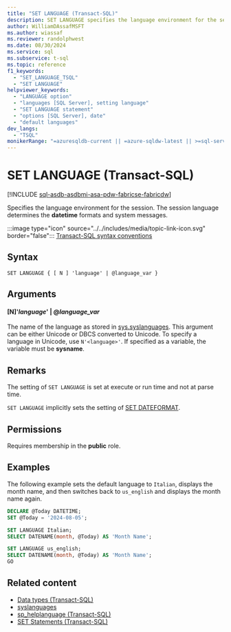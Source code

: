 ```yaml
---
title: "SET LANGUAGE (Transact-SQL)"
description: SET LANGUAGE specifies the language environment for the session.
author: WilliamDAssafMSFT
ms.author: wiassaf
ms.reviewer: randolphwest
ms.date: 08/30/2024
ms.service: sql
ms.subservice: t-sql
ms.topic: reference
f1_keywords:
  - "SET_LANGUAGE_TSQL"
  - "SET LANGUAGE"
helpviewer_keywords:
  - "LANGUAGE option"
  - "languages [SQL Server], setting language"
  - "SET LANGUAGE statement"
  - "options [SQL Server], date"
  - "default languages"
dev_langs:
  - "TSQL"
monikerRange: "=azuresqldb-current || =azure-sqldw-latest || >=sql-server-2016 || >=sql-server-linux-2017 || =azuresqldb-mi-current || =fabric"
---
```

# SET LANGUAGE (Transact-SQL)

[!INCLUDE [sql-asdb-asdbmi-asa-pdw-fabricse-fabricdw](../../includes/applies-to-version/sql-asdb-asdbmi-asa-fabricse-fabricdw.md)]

Specifies the language environment for the session. The session language determines the **datetime** formats and system messages.

:::image type="icon" source="../../includes/media/topic-link-icon.svg" border="false"::: [Transact-SQL syntax conventions](../../t-sql/language-elements/transact-sql-syntax-conventions-transact-sql.md)

## Syntax

```syntaxsql
SET LANGUAGE { [ N ] 'language' | @language_var }
```

## Arguments

#### [N]'*language*' | @*language_var*

The name of the language as stored in [sys.syslanguages](../../relational-databases/system-compatibility-views/sys-syslanguages-transact-sql.md). This argument can be either Unicode or DBCS converted to Unicode. To specify a language in Unicode, use `N'<language>'`. If specified as a variable, the variable must be **sysname**.

## Remarks

The setting of `SET LANGUAGE` is set at execute or run time and not at parse time.

`SET LANGUAGE` implicitly sets the setting of [SET DATEFORMAT](set-dateformat-transact-sql.md).

## Permissions

Requires membership in the **public** role.

## Examples

The following example sets the default language to `Italian`, displays the month name, and then switches back to `us_english` and displays the month name again.

```sql
DECLARE @Today DATETIME;
SET @Today = '2024-08-05';

SET LANGUAGE Italian;
SELECT DATENAME(month, @Today) AS 'Month Name';

SET LANGUAGE us_english;
SELECT DATENAME(month, @Today) AS 'Month Name';
GO
```

## Related content

- [Data types (Transact-SQL)](../data-types/data-types-transact-sql.md)
- [syslanguages](../../relational-databases/system-compatibility-views/sys-syslanguages-transact-sql.md)
- [sp_helplanguage (Transact-SQL)](../../relational-databases/system-stored-procedures/sp-helplanguage-transact-sql.md)
- [SET Statements (Transact-SQL)](set-statements-transact-sql.md)
